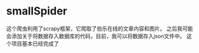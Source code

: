 # smallSpider

这个爬虫利用了scrapy框架，它爬取了伯乐在线的文章内容和图片。
之后我可能会添加关于将数据存入数据库的代码，目前，我可以将数据存入json文件中。
这个项目基本已经完成了
